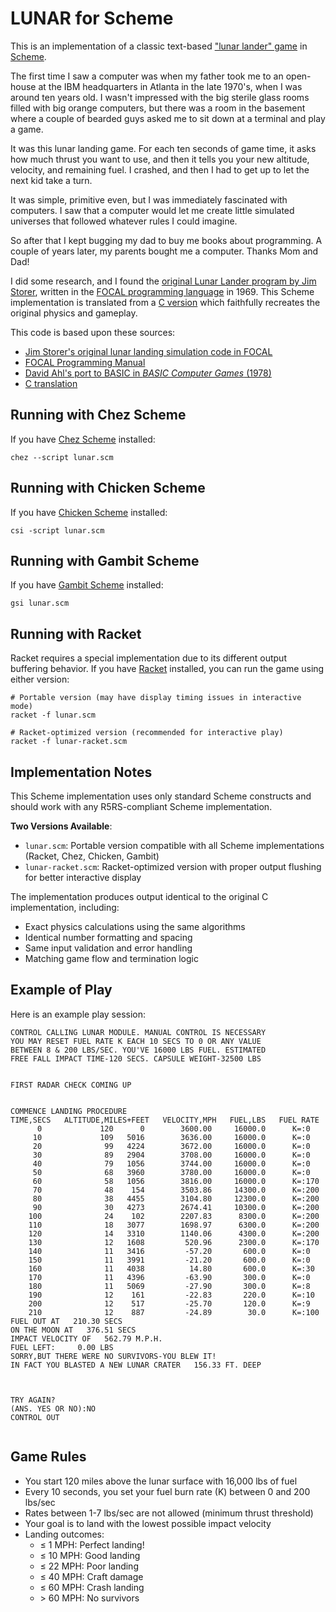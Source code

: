 LUNAR for Scheme
================

This is an implementation of a classic text-based ["lunar lander" game][lunarlander] in [Scheme][scheme].

The first time I saw a computer was when my father took me to an open-house at the IBM headquarters in Atlanta in the late 1970's, when I was around ten years old.  I wasn't impressed with the big sterile glass rooms filled with big orange computers, but there was a room in the basement where a couple of bearded guys asked me to sit down at a terminal and play a game.

It was this lunar landing game.  For each ten seconds of game time, it asks how much thrust you want to use, and then it tells you your new altitude, velocity, and remaining fuel.  I crashed, and then I had to get up to let the next kid take a turn.

It was simple, primitive even, but I was immediately fascinated with computers.  I saw that a computer would let me create little simulated universes that followed whatever rules I could imagine.

So after that I kept bugging my dad to buy me books about programming.  A couple of years later, my parents bought me a computer.  Thanks Mom and Dad!

I did some research, and I found the [original Lunar Lander program by Jim Storer][storerlunarlander], written in the [FOCAL programming language][wpfocal] in 1969.  This Scheme implementation is translated from a [C version][lunar-c] which faithfully recreates the original physics and gameplay.

This code is based upon these sources:

* [Jim Storer's original lunar landing simulation code in FOCAL][storer]
* [FOCAL Programming Manual][focal]  
* [David Ahl's port to BASIC in _BASIC Computer Games_ (1978)][ahl]
* [C translation][lunar-c]

## Running with Chez Scheme

If you have [Chez Scheme][chez] installed:

```
chez --script lunar.scm
```

## Running with Chicken Scheme

If you have [Chicken Scheme][chicken] installed:

```
csi -script lunar.scm
```

## Running with Gambit Scheme

If you have [Gambit Scheme][gambit] installed:

```
gsi lunar.scm
```

## Running with Racket

Racket requires a special implementation due to its different output buffering behavior. If you have [Racket][racket] installed, you can run the game using either version:

```
# Portable version (may have display timing issues in interactive mode)
racket -f lunar.scm

# Racket-optimized version (recommended for interactive play)
racket -f lunar-racket.scm
```

## Implementation Notes

This Scheme implementation uses only standard Scheme constructs and should work with any R5RS-compliant Scheme implementation.

**Two Versions Available**:
- `lunar.scm`: Portable version compatible with all Scheme implementations (Racket, Chez, Chicken, Gambit)
- `lunar-racket.scm`: Racket-optimized version with proper output flushing for better interactive display

The implementation produces output identical to the original C implementation, including:
- Exact physics calculations using the same algorithms
- Identical number formatting and spacing
- Same input validation and error handling
- Matching game flow and termination logic

## Example of Play

Here is an example play session:

```
CONTROL CALLING LUNAR MODULE. MANUAL CONTROL IS NECESSARY
YOU MAY RESET FUEL RATE K EACH 10 SECS TO 0 OR ANY VALUE
BETWEEN 8 & 200 LBS/SEC. YOU'VE 16000 LBS FUEL. ESTIMATED
FREE FALL IMPACT TIME-120 SECS. CAPSULE WEIGHT-32500 LBS


FIRST RADAR CHECK COMING UP


COMMENCE LANDING PROCEDURE
TIME,SECS   ALTITUDE,MILES+FEET   VELOCITY,MPH   FUEL,LBS   FUEL RATE
      0             120      0        3600.00     16000.0      K=:0
     10             109   5016        3636.00     16000.0      K=:0
     20              99   4224        3672.00     16000.0      K=:0
     30              89   2904        3708.00     16000.0      K=:0
     40              79   1056        3744.00     16000.0      K=:0
     50              68   3960        3780.00     16000.0      K=:0
     60              58   1056        3816.00     16000.0      K=:170
     70              48    154        3503.86     14300.0      K=:200
     80              38   4455        3104.80     12300.0      K=:200
     90              30   4273        2674.41     10300.0      K=:200
    100              24    102        2207.83      8300.0      K=:200
    110              18   3077        1698.97      6300.0      K=:200
    120              14   3310        1140.06      4300.0      K=:200
    130              12   1608         520.96      2300.0      K=:170
    140              11   3416         -57.20       600.0      K=:0
    150              11   3991         -21.20       600.0      K=:0
    160              11   4038          14.80       600.0      K=:30
    170              11   4396         -63.90       300.0      K=:0
    180              11   5069         -27.90       300.0      K=:8
    190              12    161         -22.83       220.0      K=:10
    200              12    517         -25.70       120.0      K=:9
    210              12    887         -24.89        30.0      K=:100
FUEL OUT AT   210.30 SECS
ON THE MOON AT   376.51 SECS
IMPACT VELOCITY OF   562.79 M.P.H.
FUEL LEFT:     0.00 LBS
SORRY,BUT THERE WERE NO SURVIVORS-YOU BLEW IT!
IN FACT YOU BLASTED A NEW LUNAR CRATER   156.33 FT. DEEP



TRY AGAIN?
(ANS. YES OR NO):NO
CONTROL OUT


```

## Game Rules

- You start 120 miles above the lunar surface with 16,000 lbs of fuel
- Every 10 seconds, you set your fuel burn rate (K) between 0 and 200 lbs/sec  
- Rates between 1-7 lbs/sec are not allowed (minimum thrust threshold)
- Your goal is to land with the lowest possible impact velocity
- Landing outcomes:
  - ≤ 1 MPH: Perfect landing!
  - ≤ 10 MPH: Good landing
  - ≤ 22 MPH: Poor landing  
  - ≤ 40 MPH: Craft damage
  - ≤ 60 MPH: Crash landing
  - \> 60 MPH: No survivors

[ahl]: https://www.atariarchives.org/basicgames/showpage.php?page=106
[chicken]: https://call-cc.org
[chez]: https://cisco.github.io/ChezScheme/
[focal]: http://www.bitsavers.org/www.computer.museum.uq.edu.au/pdf/DEC-08-AJAB-D%20PDP-8-I%20FOCAL%20Programming%20Manual.pdf
[gambit]: https://gambitscheme.org
[lunar-c]: https://github.com/kristopherjohnson/lunar-c
[lunarlander]: https://en.wikipedia.org/wiki/Lunar_Lander_(video_game_genre)#Text_games
[racket]: https://racket-lang.org
[scheme]: https://en.wikipedia.org/wiki/Scheme_(programming_language)
[storer]: http://www.cs.brandeis.edu/~storer/LunarLander/LunarLander/LunarLanderListing.jpg
[storerlunarlander]: https://www.cs.brandeis.edu/~storer/LunarLander/LunarLander.html
[wpfocal]: https://en.wikipedia.org/wiki/FOCAL_(programming_language)